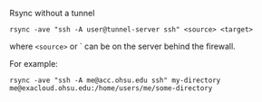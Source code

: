 Rsync without a tunnel

    rsync -ave "ssh -A user@tunnel-server ssh" <source> <target>
    
where `<source>` or `<target> can be on the server behind the firewall.

For example:

    rsync -ave "ssh -A me@acc.ohsu.edu ssh" my-directory me@exacloud.ohsu.edu:/home/users/me/some-directory
    
    
